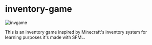 # inventory-game

![invgame](https://github.com/NedasR/inventory-game/assets/129998724/e88d86cb-a984-42e8-b912-6bc0ce3ab3a5)

This is an inventory game inspired by Minecraft's inventory system for learning purposes it's made with SFML.
